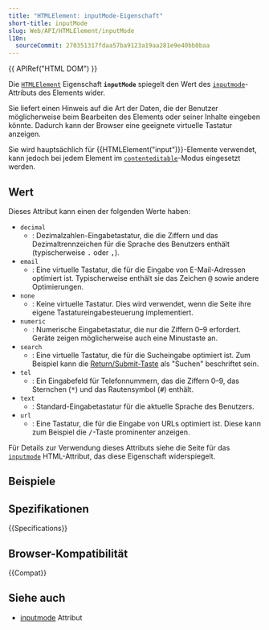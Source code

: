 ```yaml
---
title: "HTMLElement: inputMode-Eigenschaft"
short-title: inputMode
slug: Web/API/HTMLElement/inputMode
l10n:
  sourceCommit: 270351317fdaa57ba9123a19aa281e9e40bb0baa
---
```


{{ APIRef("HTML DOM") }}

Die [`HTMLElement`](/de/docs/Web/API/HTMLElement) Eigenschaft **`inputMode`** spiegelt den Wert des [`inputmode`](/de/docs/Web/HTML/Global_attributes/inputmode)-Attributs des Elements wider.

Sie liefert einen Hinweis auf die Art der Daten, die der Benutzer möglicherweise beim Bearbeiten des Elements oder seiner Inhalte eingeben könnte. Dadurch kann der Browser eine geeignete virtuelle Tastatur anzeigen.

Sie wird hauptsächlich für {{HTMLElement("input")}}-Elemente verwendet, kann jedoch bei jedem Element im [`contenteditable`](/de/docs/Web/HTML/Global_attributes#contenteditable)-Modus eingesetzt werden.

## Wert

Dieses Attribut kann einen der folgenden Werte haben:

- `decimal`
  - : Dezimalzahlen-Eingabetastatur, die die Ziffern und das Dezimaltrennzeichen für die Sprache des Benutzers enthält (typischerweise <kbd>.</kbd> oder <kbd>,</kbd>).
- `email`
  - : Eine virtuelle Tastatur, die für die Eingabe von E-Mail-Adressen optimiert ist.
    Typischerweise enthält sie das Zeichen <kbd>@</kbd> sowie andere Optimierungen.
- `none`
  - : Keine virtuelle Tastatur. Dies wird verwendet, wenn die Seite ihre eigene Tastatureingabesteuerung implementiert.
- `numeric`
  - : Numerische Eingabetastatur, die nur die Ziffern 0–9 erfordert.
    Geräte zeigen möglicherweise auch eine Minustaste an.
- `search`
  - : Eine virtuelle Tastatur, die für die Sucheingabe optimiert ist.
    Zum Beispiel kann die [Return/Submit-Taste](https://html.spec.whatwg.org/multipage/interaction.html#input-modalities:-the-enterkeyhint-attribute) als "Suchen" beschriftet sein.
- `tel`
  - : Ein Eingabefeld für Telefonnummern, das die Ziffern 0–9, das Sternchen (<kbd>\*</kbd>) und das Rautensymbol (<kbd>#</kbd>) enthält.
- `text`
  - : Standard-Eingabetastatur für die aktuelle Sprache des Benutzers.
- `url`
  - : Eine Tastatur, die für die Eingabe von URLs optimiert ist.
    Diese kann zum Beispiel die <kbd>/</kbd>-Taste prominenter anzeigen.

Für Details zur Verwendung dieses Attributs siehe die Seite für das [`inputmode`](/de/docs/Web/HTML/Global_attributes/inputmode) HTML-Attribut, das diese Eigenschaft widerspiegelt.

## Beispiele

## Spezifikationen

{{Specifications}}

## Browser-Kompatibilität

{{Compat}}

## Siehe auch

- [inputmode](/de/docs/Web/HTML/Global_attributes#inputmode) Attribut
